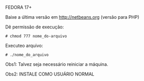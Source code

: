 FEDORA 17+

Baixe a última versão em http://netbeans.org  (versão para PHP)

Dê permissão de execução:

	# chmod 777 nome_do-arquivo

Executeo arquivo: 

	# ./nome_do_arquivo

Obs1: Talvez seja necessário reiniciar a máquina.

Obs2: INSTALE COMO USUÁRIO NORMAL
